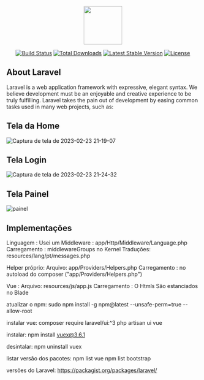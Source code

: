 <p align="center"><a href="https://laravel.com" target="_blank">
<img src="https://raw.githubusercontent.com/laravel/art/master/logo-lockup/5%20SVG/2%20CMYK/1%20Full%20Color/laravel-logolockup-cmyk-red.svg" width="100"></a></p>

<p align="center">
<a href="https://travis-ci.org/laravel/framework"><img src="https://travis-ci.org/laravel/framework.svg" alt="Build Status"></a>
<a href="https://packagist.org/packages/laravel/framework"><img src="https://img.shields.io/packagist/dt/laravel/framework" alt="Total Downloads"></a>
<a href="https://packagist.org/packages/laravel/framework"><img src="https://img.shields.io/packagist/v/laravel/framework" alt="Latest Stable Version"></a>
<a href="https://packagist.org/packages/laravel/framework"><img src="https://img.shields.io/packagist/l/laravel/framework" alt="License"></a>
</p>

## About Laravel

Laravel is a web application framework with expressive, elegant syntax. We believe development must be an enjoyable and creative experience to be truly fulfilling. Laravel takes the pain out of development by easing common tasks used in many web projects, such as:
 
## Tela da Home
![Captura de tela de 2023-02-23 21-19-07](https://user-images.githubusercontent.com/20956815/221061074-64ace942-a250-45ff-9a18-525eaffdc490.png)

## Tela Login
![Captura de tela de 2023-02-23 21-24-32](https://user-images.githubusercontent.com/20956815/221061872-89d4d1f4-00e8-4c9b-ae74-ce0521827c8b.png)

## Tela Painel
![painel](https://user-images.githubusercontent.com/20956815/221061944-7d2c991b-4da6-4beb-9883-2f28a6b3eb75.png)


## Implementações

Linguagem :
Usei um Middleware : app/Http/Middleware/Language.php
Carregamento : middlewareGroups no Kernel
Traduções: resources/lang/pt/messages.php 

Helper próprio:
Arquivo: app/Providers/Helpers.php
Carregamento : no autoload do composer ("app/Providers/Helpers.php") 

Vue :
Arquivo: resources/js/app.js
Carregamento : O Htmls São estanciados no Blade



atualizar o npm:
sudo npm install -g npm@latest --unsafe-perm=true --allow-root

instalar vue:
composer require laravel/ui:^3
php artisan ui vue

instalar:
npm install vuex@3.6.1

desintalar:
npm uninstall vuex

listar versão dos pacotes:
npm list vue
npm list bootstrap
 
versões do Laravel:
https://packagist.org/packages/laravel/




 
